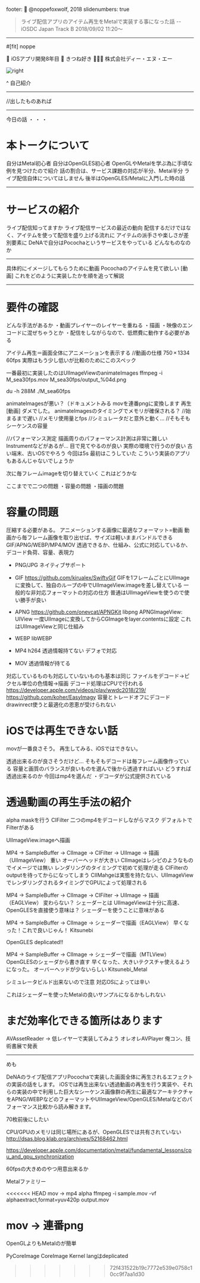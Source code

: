 footer: 🦊 @noppefoxwolf, 2018
slidenumbers: true

> ライブ配信アプリのアイテム再生をMetalで実装する事になった話
-- iOSDC Japan Track B 2018/09/02 11:20〜

---

#[fit] noppe

📱 iOSアプリ開発8年目
🦊 きつね好き
👨🏻‍💻 株式会社ディー・エヌ・エー

![right](IMG_0726.PNG)

^ 自己紹介

---

//出したものあれば

---

今日の話
・
・
・
# 本トークについて
自分はMetal初心者
自分はOpenGLES初心者
OpenGLやMetalを学ぶ為に手頃な例を見つけたので紹介
話の割合は、サービス課題の対応が半分、Metal半分
ライブ配信自体についてはしません
後半はOpenGLES/Metalに入門した時の話


---

# サービスの紹介
ライブ配信知ってますか
ライブ配信サービスの最近の動向
配信するだけではなく、アイテムを使って配信を盛り上げる流れに
アイテムの派手さや楽しさが差別要素に
DeNAで自分はPocochaというサービスをやっている
どんなものなのか

---

具体的にイメージしてもらうために動画
Pocochaのアイテムを見て欲しい
[動画]
これをどのように実装したかを順を追って解説

---

# 要件の確認
どんな手法があるか
・動画プレイヤーのレイヤーを重ねる
・描画
・映像のエンコードに混ぜちゃうとか
・配信をしながらなので、低燃費に動作する必要がある

アイテム再生＝画面全体にアニメーションを表示する
//動画の仕様
750 × 1334 60fps
実際はもう少し低いが比較のためにこのスペック

一番最初に実装したのはUIImageViewのanimateImages
ffmpeg -i M_sea30fps.mov M_sea30fps/output_%04d.png

du -h
288M    ./M_sea60fps

animateImagesが悪い？（ドキュメントみる
movを連番pngに変換します
再生
[動画]
ダメでした。
animateImagesのタイミングでメモリが確保される？
//始まるまで遅い
    //メモリ使用量とfps
    //シミュレータだと意外と動く...
    //そもそもシーケンスの容量


//パフォーマンス測定
描画周りのパフォーマンス計測は非常に難しい
Instrumentなどがあるが…
目で見てやるのが良い
実際の環境で行うのが良い
古い端末、古いOSでやろう
今回は5s
最初はこうしていた
こういう実装のアプリもあるんじゃないでしょうか

次に毎フレームimageを切り替えていく
これはどうかな

ここまでで二つの問題
・容量の問題
・描画の問題

# 容量の問題
圧縮する必要がある。
アニメーションする画像に最適なフォーマット=動画
動画から毎フレーム画像を取り出せば、サイズは軽いままバンドルできる
GIF/APNG/WEBP/MP4/MOV
透過できるか、仕組み、公式に対応しているか、デコード負荷、容量、表現力

- PNG/JPG
ネイティブサポート

- GIF
https://github.com/kirualex/SwiftyGif
GIFを1フレームごとにUIImageに変換して、独自のループの中でUIImageView.imageを差し替えている
一般的な非対応フォーマットの対応の仕方
普通はUIImageViewを使うので使い勝手が良い

- APNG
https://github.com/onevcat/APNGKit
libpng
APNGImageView: UIView
一度UIImageに変換してからCGImageをlayer.contentsに設定
これはUIImageViewと同じ仕組み

- WEBP
libWEBP

- MP4
h264
透過情報持てない
デフォで対応

- MOV
透過情報が持てる

対応しているものも対応していないものも基本は同じ
ファイルをデコード→ピクセル単位の色情報→描画
デコード処理はCPUで行われる
https://developer.apple.com/videos/play/wwdc2018/219/
https://github.com/koher/EasyImagy
容量とトレードオフにデコード
drawinrect使うと最適化の恩恵が受けられない

# iOSでは再生できない話
movが一番良さそう。
再生してみる、iOSではできない。

透過出来るのが良さそうだけど…
そもそもデコードは毎フレーム画像作っている
容量と画質のバランスが良いものを選んで後から透過すればいい
どうすれば透過出来るのか
今回はmp4を選んだ
・デコーダが公式提供されている


# 透過動画の再生手法の紹介
alpha maskを行う CIFilter
二つのmp4をデコードしながらマスク
デフォルトでFilterがある

UIImageView.imageへ描画

MP4 -> SampleBuffer -> CIImage -> CIFilter -> UIImage -> 描画（UIImageView）
重い
オーバーヘッドが大きい
CIImageはレシピのようなものでイメージでは無い
レンダリングのタイミングで初めて処理が走る
CIFilterのoutputを待ってからになってしまう
CIIMahgeは実態を持たない、UIImageViewでレンダリングされるタイミングでGPUによって処理される

MP4 -> SampleBuffer -> CIImage -> CIFilter -> UIImage -> 描画（EAGLView）
変わらない？
シェーダーとは
UIImageViewは十分に高速、OpenGLESを直接使う意味は？
シェーダーを使うことに意味がある


MP4 -> SampleBuffer -> CIImage -> シェーダーで描画（EAGLView）
早くなった！これで良いじゃん！
Kitsunebi

OpenGLES deplicated!!

MP4 -> SampleBuffer -> CIImage -> シェーダーで描画（MTLView）
OpenGLESのシェーダから書き直す
早くなった、大きいテクスチャ使えるようになった。
オーバーヘッドが少ないらしい
Kitsunebi_Metal

シミュレータビルド出来ないので注意
対応OSによっては辛い

これはシェーダーを使ったMetalの良いサンプルになるかもしれない

# まだ効率化できる箇所はあります
AVAssetReader -> 低レイヤーで実装してみよう
オレオレAVPlayer
俺コン、技術書展で発表

---
めも

DeNAのライブ配信アプリPocochaで実装した画面全体に再生されるエフェクトの実装の話をします。
iOSでは再生出来ない透過動画の再生を行う実装や、それらの実装の中で利用した巨大なシーケンス画像群の再生に最適なアーキテクチャをAPNG/WEBPなどのフォーマットやUIImageView/OpenGLES/Metalなどのパフォーマンス比較から読み解きます。

70枚前後にしたい


CPU/GPUのメモリは同じ場所にあるが、OpenGLESでは共有されていない
http://dsas.blog.klab.org/archives/52168462.html

https://developer.apple.com/documentation/metal/fundamental_lessons/cpu_and_gpu_synchronization

60fpsの大きめのやつ用意出来るか

Metalファミリー

<<<<<<< HEAD
mov -> mp4 alpha
ffmpeg -i sample.mov -vf alphaextract,format=yuv420p output.mov

mov -> 連番png
=======
OpenGLよりもMetalのが簡単

PyCoreImage
CoreImage Kernel langはdeplicated
>>>>>>> 72f431522b19c7772e539e0758c10cc9f7aa1d30
